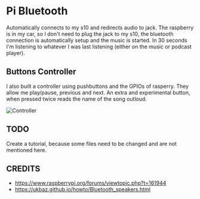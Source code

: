 # Pi Bluetooth

Automatically connects to my s10 and redirects audio to jack. 
The raspberry is in my car, so I don't need to plug the jack to my s10, the bluetooth connection is automatically setup and the music is started.
In 30 seconds I'm listening to whatever I was last listening (either on the music or podcast player).

## Buttons Controller 

I also built a controller using pushbuttons and the GPIOs of rasperry. They allow me play/pause, previous and next. An extra and experimental button, when pressed twice reads the name of the song outloud.


![Controller](https://ibb.co/wLV4XF7 "Controller")


## TODO
Create a tutorial, because some files need to be changed and are not mentioned here.


## CREDITS

* https://www.raspberrypi.org/forums/viewtopic.php?t=161944
* https://ukbaz.github.io/howto/Bluetooth_speakers.html
